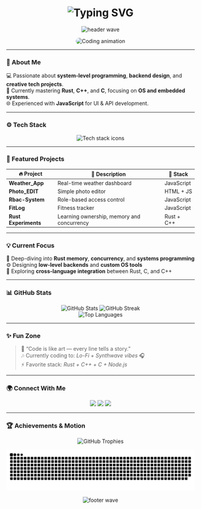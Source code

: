 <!-- 💫 Animated Cyber Header -->
<h1 align="center">
  <img src="https://readme-typing-svg.herokuapp.com?font=Fira+Code&weight=700&size=28&duration=3000&pause=1000&color=00EFFF&center=true&vCenter=true&width=600&lines=Hey,+I'm+Sargis!+👋;System+and+Backend+Developer+⚙️;Rust+%7C+C%2B%2B+%7C+C+%7C+JavaScript;Building+cool+things+every+day+🚀"
       alt="Typing SVG"
       style="pointer-events:none; user-select:none;" />
</h1>

<!-- 🧠 Header Wave -->
<p align="center">
  <img src="https://capsule-render.vercel.app/api?type=waving&color=0:00F0FF,100:8A2BE2&height=120&section=header&text=Welcome%20to%20my%20digital%20world!%20🌌&fontColor=FFFFFF&fontSize=28&fontAlignY=35&animation=twinkling"
       alt="header wave"
       style="pointer-events:none; user-select:none;" />
</p>

<!-- 💻 Coding Animation -->
<p align="center">
  <img src="https://media.giphy.com/media/qgQUggAC3Pfv687qPC/giphy.gif"
       width="480"
       alt="Coding animation"
       style="border-radius:12px; pointer-events:none; user-select:none;" />
</p>

---

### 🧠 About Me  
💻 Passionate about **system-level programming**, **backend design**, and **creative tech projects**.  
🦀 Currently mastering **Rust**, **C++**, and **C**, focusing on **OS and embedded systems**.  
🌐 Experienced with **JavaScript** for UI & API development.  

---

### ⚙️ Tech Stack  

<p align="center">
  <img src="https://skillicons.dev/icons?i=rust,cpp,c,js,nodejs,react,vite,python,git,linux&perline=6"
       alt="Tech stack icons"
       style="pointer-events:none; user-select:none;" />
</p>

---

### 🚀 Featured Projects  

| 🔥 Project | 💬 Description | 🧠 Stack |
|-------------|----------------|----------|
| **Weather_App** | Real-time weather dashboard | JavaScript |
| **Photo_EDIT** | Simple photo editor | HTML + JS |
| **Rbac-System** | Role-based access control | JavaScript |
| **FitLog** | Fitness tracker | JavaScript |
| **Rust Experiments** | Learning ownership, memory and concurrency | Rust + C++ |

---

### 💡 Current Focus  

🦀 Deep-diving into **Rust memory**, **concurrency**, and **systems programming**  
⚙️ Designing **low-level backends** and **custom OS tools**  
🧠 Exploring **cross-language integration** between Rust, C, and C++  

---

### 📊 GitHub Stats  

<div align="center">
  <img src="https://github-readme-stats.vercel.app/api?username=sargisis&show_icons=true&theme=tokyonight&hide_border=true&count_private=true"
       height="170"
       alt="GitHub Stats"
       style="pointer-events:none; user-select:none;" />
  <img src="https://github-readme-streak-stats.herokuapp.com/?user=sargisis&theme=tokyonight&hide_border=true"
       height="170"
       alt="GitHub Streak"
       style="pointer-events:none; user-select:none;" />
</div>

<div align="center">
  <img src="https://github-readme-stats.vercel.app/api/top-langs/?username=sargisis&layout=compact&theme=tokyonight&hide_border=true&langs_count=8"
       alt="Top Languages"
       style="pointer-events:none; user-select:none;" />
</div>

---

### ✨ Fun Zone  

> 🧩 “Code is like art — every line tells a story.”  
🎶 Currently coding to: *Lo-Fi + Synthwave vibes* 🎧  
⚡ Favorite stack: *Rust + C++ + C + Node.js*  

---

### 🌍 Connect With Me  

<p align="center">
  <img src="https://img.shields.io/badge/Gmail-D14836?style=for-the-badge&logo=gmail&logoColor=white"
       style="pointer-events:none; user-select:none;" />
  <img src="https://img.shields.io/badge/LinkedIn-0077B5?style=for-the-badge&logo=linkedin&logoColor=white"
       style="pointer-events:none; user-select:none;" />
  <img src="https://img.shields.io/badge/GitHub-171515?style=for-the-badge&logo=github&logoColor=white"
       style="pointer-events:none; user-select:none;" />
</p>

---

### 🏆 Achievements & Motion  

<p align="center">
  <img src="https://github-profile-trophy.vercel.app/?username=sargisis&theme=onedark&column=6&margin-w=10&margin-h=10"
       alt="GitHub Trophies"
       style="pointer-events:none; user-select:none;" />
</p>

<p align="center">
  <img src="https://raw.githubusercontent.com/Platane/snk/output/github-contribution-grid-snake.svg"
       alt="Snake animation"
       style="pointer-events:none; user-select:none;" />
</p>

<!-- 🌈 Footer Wave -->
<p align="center">
  <img src="https://capsule-render.vercel.app/api?type=waving&color=0:8A2BE2,100:00F0FF&height=120&section=footer&animation=twinkling"
       alt="footer wave"
       style="pointer-events:none; user-select:none;" />
</p>
